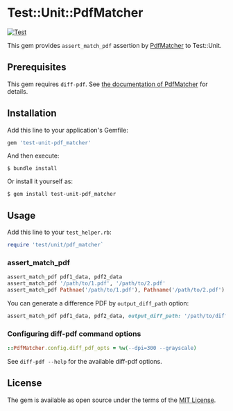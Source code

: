 # Test::Unit::PdfMatcher

[![Test](https://github.com/hidakatsuya/test-unit-pdf_matcher/actions/workflows/test.yml/badge.svg?branch=main)](https://github.com/hidakatsuya/test-unit-pdf_matcher/actions/workflows/test.yml)

This gem provides `assert_match_pdf` assertion by [PdfMatcher](https://github.com/hidakatsuya/pdf_matcher) to Test::Unit.

## Prerequisites

This gem requires `diff-pdf`. See [the documentation of PdfMatcher](https://github.com/hidakatsuya/pdf_matcher#prerequisites) for details.

## Installation

Add this line to your application's Gemfile:

```ruby
gem 'test-unit-pdf_matcher'
```

And then execute:

    $ bundle install

Or install it yourself as:

    $ gem install test-unit-pdf_matcher

## Usage

Add this line to your `test_helper.rb`:

```ruby
require 'test/unit/pdf_matcher`
```

### assert_match_pdf

```ruby
assert_match_pdf pdf1_data, pdf2_data
assert_match_pdf '/path/to/1.pdf', '/path/to/2.pdf'
assert_match_pdf Pathnae('/path/to/1.pdf'), Pathname('/path/to/2.pdf')
```

You can generate a difference PDF by `output_diff_path` option:

```ruby
assert_match_pdf pdf1_data, pdf2_data, output_diff_path: '/path/to/diff.pdf'
```

### Configuring diff-pdf command options

```ruby
::PdfMatcher.config.diff_pdf_opts = %w(--dpi=300 --grayscale)
```

See `diff-pdf --help` for the available diff-pdf options.

## License

The gem is available as open source under the terms of the [MIT License](https://opensource.org/licenses/MIT).
